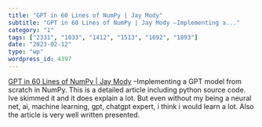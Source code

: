 ```yaml
---
title: "GPT in 60 Lines of NumPy | Jay Mody"
subtitle: "GPT in 60 Lines of NumPy | Jay Mody –Implementing a..."
category: "1"
tags: ["2331", "1033", "1412", "1513", "1692", "1893"]
date: "2023-02-12"
type: "wp"
wordpress_id: 4397
---
```

[ GPT in 60 Lines of NumPy | Jay Mody]( https://jaykmody.com/blog/gpt-from-scratch/) –Implementing a GPT model from scratch in NumPy. This is a detailed article including python source code. Ive skimmed it and it does explain a lot. But even without my being a neural net, ai, machine learning, gpt, chatgpt expert, i think i would learn a lot. Also the article is very well written presented.